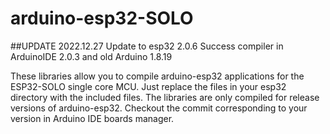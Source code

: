 # arduino-esp32-SOLO

##UPDATE 2022.12.27
Update to esp32 2.0.6
Success compiler in ArduinoIDE 2.0.3 and old Arduino 1.8.19



These libraries allow you to compile arduino-esp32 applications for the ESP32-SOLO single core MCU.  Just replace the files in your esp32 directory with the included files.
The libraries are only compiled for release versions of arduino-esp32.  Checkout the commit corresponding to your version in Arduino IDE boards manager.
